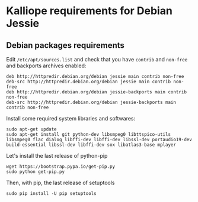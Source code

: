 # Kalliope requirements for Debian Jessie

## Debian packages requirements

Edit `/etc/apt/sources.list` and check that you have `contrib` and `non-free` and backports archives enabled:
```
deb http://httpredir.debian.org/debian jessie main contrib non-free
deb-src http://httpredir.debian.org/debian jessie main contrib non-free
deb http://httpredir.debian.org/debian jessie-backports main contrib non-free
deb-src http://httpredir.debian.org/debian jessie-backports main contrib non-free
```

Install some required system libraries and softwares:

```
sudo apt-get update
sudo apt-get install git python-dev libsmpeg0 libttspico-utils libsmpeg0 flac dialog libffi-dev libffi-dev libssl-dev portaudio19-dev build-essential libssl-dev libffi-dev sox libatlas3-base mplayer
```

Let's install the last release of python-pip
```
wget https://bootstrap.pypa.io/get-pip.py
sudo python get-pip.py
```

Then, with pip, the last release of setuptools
```
sudo pip install -U pip setuptools
```

